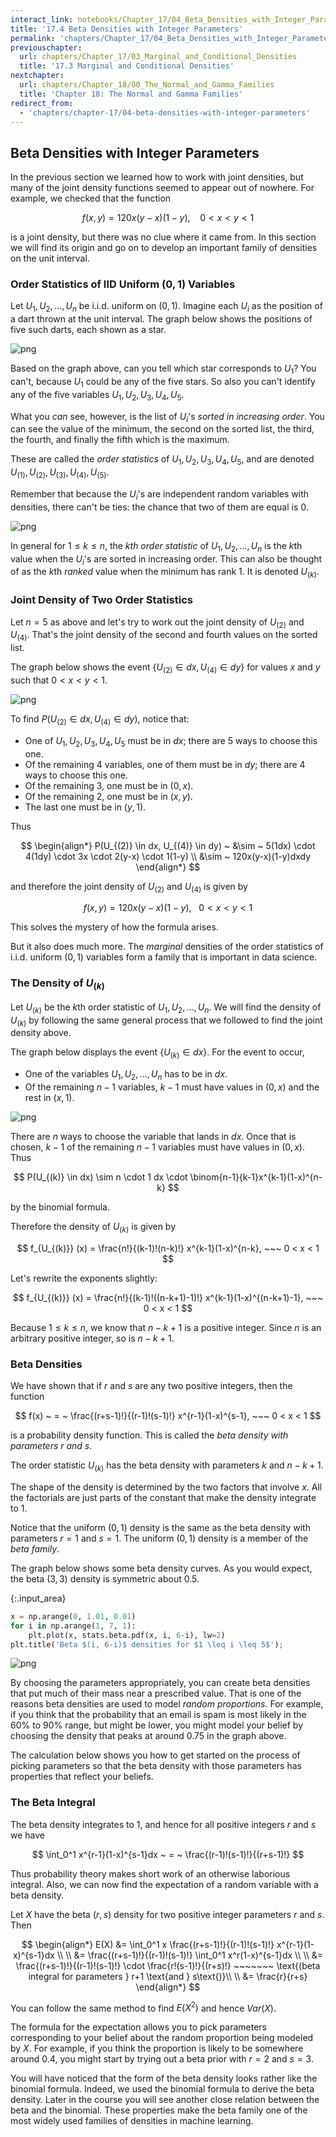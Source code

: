 ```yaml
---
interact_link: notebooks/Chapter_17/04_Beta_Densities_with_Integer_Parameters.ipynb
title: '17.4 Beta Densities with Integer Parameters'
permalink: 'chapters/Chapter_17/04_Beta_Densities_with_Integer_Parameters'
previouschapter:
  url: chapters/Chapter_17/03_Marginal_and_Conditional_Densities
  title: '17.3 Marginal and Conditional Densities'
nextchapter:
  url: chapters/Chapter_18/00_The_Normal_and_Gamma_Families
  title: 'Chapter 18: The Normal and Gamma Families'
redirect_from:
  - 'chapters/chapter-17/04-beta-densities-with-integer-parameters'
---
```


## Beta Densities with Integer Parameters

In the previous section we learned how to work with joint densities, but many of the joint density functions seemed to appear out of nowhere. For example, we checked that the function

$$
f(x, y) = 120x(y-x)(1-y), ~~~~ 0 < x < y < 1
$$

is a joint density, but there was no clue where it came from. In this section we will find its origin and go on to develop an important family of densities on the unit interval.

### Order Statistics of IID Uniform $(0, 1)$ Variables
Let $U_1, U_2, \ldots, U_n$ be i.i.d. uniform on $(0, 1)$. Imagine each $U_i$ as the position of a dart thrown at the unit interval. The graph below shows the positions of five such darts, each shown as a star.





![png](../../images/chapters/Chapter_17/04_Beta_Densities_with_Integer_Parameters_3_0.png)


Based on the graph above, can you tell which star corresponds to $U_1$? You can't, because $U_1$ could be any of the five stars. So also you can't identify any of the five variables $U_1, U_2, U_3, U_4, U_5$. 

What you *can* see, however, is the list of $U_i$'s *sorted in increasing order*. You can see the value of the minimum, the second on the sorted list, the third, the fourth, and finally the fifth which is the maximum.

These are called the *order statistics* of $U_1, U_2, U_3, U_4, U_5$, and are denoted $U_{(1)}, U_{(2)}, U_{(3)}, U_{(4)}, U_{(5)}$.

Remember that because the $U_i$'s are independent random variables with densities, there can't be ties: the chance that two of them are equal is 0.





![png](../../images/chapters/Chapter_17/04_Beta_Densities_with_Integer_Parameters_5_0.png)


In general for $1 \le k \le n$, the *$k$th order statistic* of $U_1, U_2, \ldots, U_n$ is the $k$th value when the $U_i$'s are sorted in increasing order. This can also be thought of as the $k$th *ranked* value when the minimum has rank 1. It is denoted $U_{(k)}$.

### Joint Density of Two Order Statistics
Let $n = 5$ as above and let's try to work out the joint density of $U_{(2)}$ and $U_{(4)}$. That's the joint density of the second and fourth values on the sorted list.

The graph below shows the event $\{U_{(2)} \in dx, U_{(4)} \in dy\}$ for values $x$ and $y$ such that $0 < x < y < 1$.





![png](../../images/chapters/Chapter_17/04_Beta_Densities_with_Integer_Parameters_8_0.png)


To find $P(U_{(2)} \in dx, U_{(4)} \in dy)$, notice that:

- One of $U_1, U_2, U_3, U_4, U_5$ must be in $dx$; there are 5 ways to choose this one.
- Of the remaining 4 variables, one of them must be in $dy$; there are 4 ways to choose this one.
- Of the remaining 3, one must be in $(0, x)$.
- Of the remaining 2, one must be in $(x, y)$.
- The last one must be in $(y, 1)$.

Thus

$$
\begin{align*}
P(U_{(2)} \in dx, U_{(4)} \in dy) ~ &\sim ~ 5(1dx) \cdot 4(1dy) \cdot 3x \cdot 2(y-x) \cdot 1(1-y) \\ 
&\sim ~ 120x(y-x)(1-y)dxdy
\end{align*}
$$

and therefore the joint density of $U_{(2)}$ and $U_{(4)}$ is given by

$$
f(x, y) = 120x(y-x)(1-y), ~~~ 0 < x < y < 1
$$

This solves the mystery of how the formula arises. 

But it also does much more. The *marginal* densities of the order statistics of i.i.d. uniform $(0, 1)$ variables form a family that is important in data science.

### The Density of $U_{(k)}$
Let $U_{(k)}$ be the $k$th order statistic of $U_1, U_2, \ldots, U_n$. We will find the density of $U_{(k)}$ by following the same general process that we followed to find the joint density above.

The graph below displays the event $\{ U_{(k)} \in dx \}$. For the event to occur,
- One of the variables $U_1, U_2, \ldots, U_n$ has to be in $dx$.
- Of the remaining $n-1$ variables, $k-1$ must have values in $(0, x)$ and the rest in $(x, 1)$.





![png](../../images/chapters/Chapter_17/04_Beta_Densities_with_Integer_Parameters_11_0.png)


There are $n$ ways to choose the variable that lands in $dx$. Once that is chosen, $k-1$ of the remaining $n-1$ variables must have values in $(0, x)$. Thus 

$$
P(U_{(k)} \in dx) \sim n \cdot 1 dx \cdot \binom{n-1}{k-1}x^{k-1}(1-x)^{n-k}
$$

by the binomial formula.

Therefore the density of $U_{(k)}$ is given by

$$
f_{U_{(k)}} (x) = \frac{n!}{(k-1)!(n-k)!} x^{k-1}(1-x)^{n-k}, ~~~ 0 < x < 1
$$

Let's rewrite the exponents slightly:

$$
f_{U_{(k)}} (x) = \frac{n!}{(k-1)!((n-k+1)-1)!} x^{k-1}(1-x)^{(n-k+1)-1}, ~~~ 0 < x < 1
$$

Because $1 \le k \le n$, we know that $n-k+1$ is a positive integer. Since $n$ is an arbitrary positive integer, so is $n-k+1$.

### Beta Densities
We have shown that if $r$ and $s$ are any two positive integers, then the function

$$
f(x) ~ = ~ \frac{(r+s-1)!}{(r-1)!(s-1)!} x^{r-1}(1-x)^{s-1}, ~~~ 0 < x < 1
$$

is a probability density function. This is called the *beta density with parameters $r$ and $s$*.

The order statistic $U_{(k)}$ has the beta density with parameters $k$ and $n-k+1$.

The shape of the density is determined by the two factors that involve $x$. All the factorials are just parts of the constant that make the density integrate to 1.

Notice that the uniform $(0, 1)$ density is the same as the beta density with parameters $r = 1$ and $s = 1$. The uniform $(0, 1)$ density is a member of the *beta family*.

The graph below shows some beta density curves. As you would expect, the beta $(3, 3)$ density is symmetric about 0.5. 



{:.input_area}
```python
x = np.arange(0, 1.01, 0.01)
for i in np.arange(1, 7, 1):
    plt.plot(x, stats.beta.pdf(x, i, 6-i), lw=2)
plt.title('Beta $(i, 6-i)$ densities for $1 \leq i \leq 5$');
```



![png](../../images/chapters/Chapter_17/04_Beta_Densities_with_Integer_Parameters_14_0.png)


By choosing the parameters appropriately, you can create beta densities that put much of their mass near a prescribed value. That is one of the reasons beta densities are used to model *random proportions*. For example, if you think that the probability that an email is spam is most likely in the 60% to 90% range, but might be lower, you might model your belief by choosing the density that peaks at around 0.75 in the graph above.

The calculation below shows you how to get started on the process of picking parameters so that the beta density with those parameters has properties that reflect your beliefs.

### The Beta Integral
The beta density integrates to 1, and hence for all positive integers $r$ and $s$ we have

$$
\int_0^1 x^{r-1}(1-x)^{s-1}dx ~ = ~ \frac{(r-1)!(s-1)!}{(r+s-1)!}
$$

Thus probability theory makes short work of an otherwise laborious integral. Also, we can now find the expectation of a random variable with a beta density.

Let $X$ have the beta $(r, s)$ density for two positive integer parameters $r$ and $s$. Then

$$
\begin{align*}
E(X) &= \int_0^1 x \frac{(r+s-1)!}{(r-1)!(s-1)!} x^{r-1}(1-x)^{s-1}dx \\ \\
&= \frac{(r+s-1)!}{(r-1)!(s-1)!} \int_0^1 x^r(1-x)^{s-1}dx \\ \\
&= \frac{(r+s-1)!}{(r-1)!(s-1)!} \cdot \frac{r!(s-1)!}{(r+s)!} ~~~~~~~ \text{(beta integral for parameters } r+1 \text{and } s\text{)}\\ \\
&= \frac{r}{r+s}
\end{align*}
$$

You can follow the same method to find $E(X^2)$ and hence $Var(X)$.

The formula for the expectation allows you to pick parameters corresponding to your belief about the random proportion being modeled by $X$. For example, if you think the proportion is likely to be somewhere around 0.4, you might start by trying out a beta prior with $r = 2$ and $s = 3$.

You will have noticed that the form of the beta density looks rather like the binomial formula. Indeed, we used the binomial formula to derive the beta density. Later in the course you will see another close relation between the beta and the binomial. These properties make the beta family one of the most widely used families of densities in machine learning.
